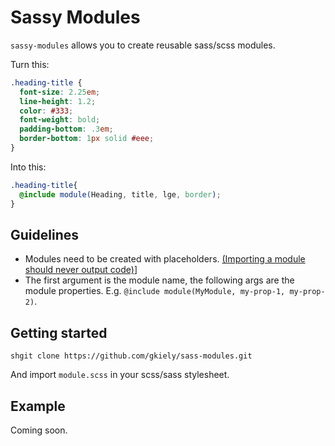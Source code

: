 Sassy Modules
=======

`sassy-modules` allows you to create reusable sass/scss modules.

Turn this:

```scss
.heading-title {
  font-size: 2.25em;
  line-height: 1.2;
  color: #333;
  font-weight: bold;
  padding-bottom: .3em;
  border-bottom: 1px solid #eee;
}
```

Into this:
```scss
.heading-title{
  @include module(Heading, title, lge, border);
}
```


Guidelines
----
- Modules need to be created with placeholders. 
  <a href="http://thesassway.com/intermediate/a-standard-module-definition-for-sass#a-module-is-a-unit-of-code-contained-in-a-partial" target="_blank">(Importing a module should never output code)</a>]
- The first argument is the module name, the following args are the module properties. E.g. `@include module(MyModule, my-prop-1, my-prop-2)`.


Getting started
----

```shgit clone https://github.com/gkiely/sass-modules.git```

And import `module.scss` in your scss/sass stylesheet.



Example
-----

Coming soon.
